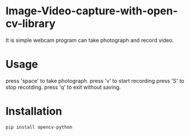 # Image-Video-capture-with-open-cv-library
It is simple webcam program can take photograph and record video.
# Usage
press 'space' to take photograph.
press 'v' to start recording
press 'S' to stop recotding.
press 'q' to exit without saving.

# Installation
`pip install opencv-python`
